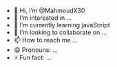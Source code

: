 - 👋 Hi, I’m @MahmoudX30
- 👀 I’m interested in ...
- 🌱 I’m currently learning javaScript
- 💞️ I’m looking to collaborate on ...
- 📫 How to reach me ...
- 😄 Pronouns: ...
- ⚡ Fun fact: ...

<!---
MahmoudX30/MahmoudX30 is a ✨ special ✨ repository because its `README.md` (this file) appears on your GitHub profile.
You can click the Preview link to take a look at your changes.
--->
